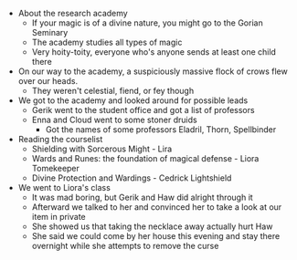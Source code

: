 - About the research academy
	- If your magic is of a divine nature, you might go to the Gorian Seminary
	- The academy studies all types of magic
	- Very hoity-toity, everyone who's anyone sends at least one child there
- On our way to the academy, a suspiciously massive flock of crows flew over our heads.
	- They weren't celestial, fiend, or fey though
- We got to the academy and looked around for possible leads
	- Gerik went to the student office and got a list of professors
	- Enna and Cloud went to some stoner druids
		- Got the names of some professors Eladril, Thorn, Spellbinder
- Reading the courselist
	- Shielding with Sorcerous Might - Lira 
	- Wards and Runes: the foundation of magical defense - Liora Tomekeeper
	- Divine Protection and Wardings - Cedrick Lightshield
- We went to Liora's class
	- It was mad boring, but Gerik and Haw did alright through it
	- Afterward we talked to her and convinced her to take a look at our item in private
	- She showed us that taking the necklace away actually hurt Haw
	- She said we could come by her house this evening and stay there overnight while she attempts to remove the curse